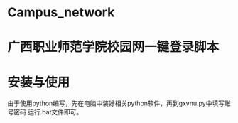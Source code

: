 # Campus_network
# 广西职业师范学院校园网一键登录脚本
# 安装与使用
由于使用python编写，先在电脑中装好相关python软件，再到gxvnu.py中填写账号密码
运行.bat文件即可。
